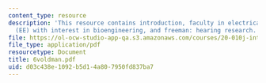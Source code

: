 ```yaml
---
content_type: resource
description: 'This resource contains introduction, faculty in electrical engineering
  (EE) with interest in bioengineering, and freeman: hearing research.'
file: https://ol-ocw-studio-app-qa.s3.amazonaws.com/courses/20-010j-introduction-to-bioengineering-be-010j-spring-2006/d03c438e1092b5d14a807950fd837ba7_6voldman.pdf
file_type: application/pdf
resourcetype: Document
title: 6voldman.pdf
uid: d03c438e-1092-b5d1-4a80-7950fd837ba7
---
```

